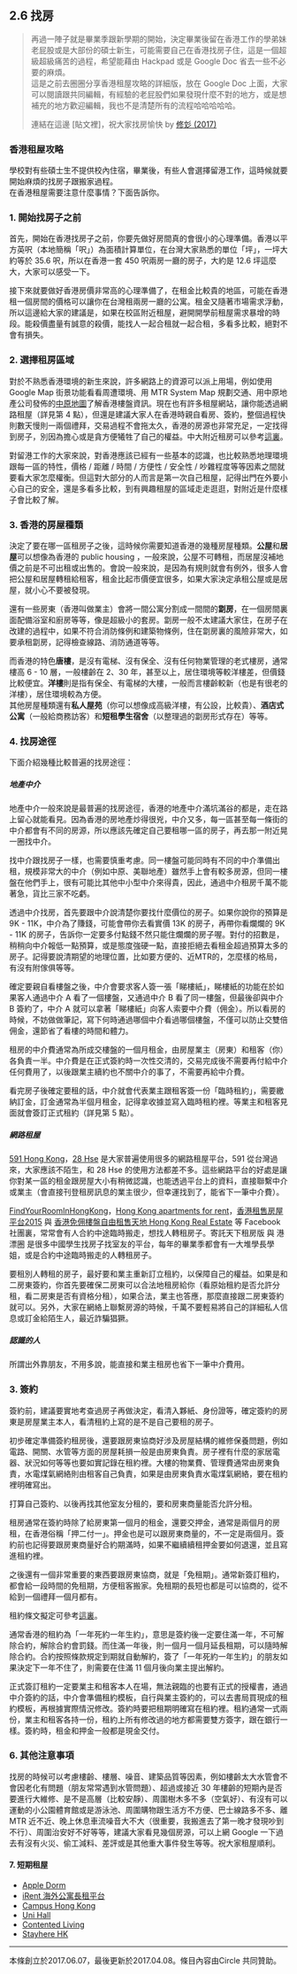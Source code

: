 ## 2.6 找房

> 再過一陣子就是畢業季跟新學期的開始，決定畢業後留在香港工作的學弟妹老屁股或是大部份的碩士新生，可能需要自己在香港找房子住，這是一個超級超級痛苦的過程，希望能藉由 Hackpad 或是 Google Doc 省去一些不必要的麻煩。  
> 這是之前去圈圈分享香港租屋攻略的詳細版，放在 Google Doc 上面，大家可以閱讀跟共同編輯，有經驗的老屁股們如果發現什麼不對的地方，或是想補充的地方歡迎編輯，我也不是清楚所有的流程哈哈哈哈哈。
>
> 連結在這邊 \[貼文裡\]，祝大家找房愉快    by [修彣 \(2017\)](https://www.facebook.com/groups/162461677166537/permalink/1331198270292866)

### 香港租屋攻略

學校對有些碩士生不提供校內住宿，畢業後，有些人會選擇留港工作，這時候就要開始麻煩的找房子跟搬家過程。  
在香港租屋需要注意什麼事情？下面告訴你。

### 1. 開始找房子之前

首先，開始在香港找房子之前，你要先做好房間真的會很小的心理準備。香港以平方英呎（本地簡稱「呎」）為面積計算單位，在台灣大家熟悉的單位「坪」，一坪大約等於 35.6 呎，所以在香港一套 450 呎兩房一廳的房子，大約是 12.6 坪這麼大，大家可以感受一下。

接下來就要做好香港房價非常高的心理準備了，在租金比較貴的地區，可能在香港租一個房間的價格可以讓你在台灣租兩房一廳的公寓。租金又隨著市場需求浮動，所以這邊給大家的建議是，如果在校區附近租屋，避開開學前租屋需求暴增的時段。能殺價盡量有誠意的殺價，能找人一起合租就一起合租，多看多比較，絕對不會有損失。

### 2. 選擇租房區域

對於不熟悉香港環境的新生來說，許多網路上的資源可以派上用場，例如使用 Google Map 街景功能看看周遭環境、用 MTR System Map 規劃交通、用中原地產公司發佈的[中原地圖](http://hk.centamap.com/gc/home.aspx)了解香港樓盤資訊。現在也有許多租屋網站，讓你能透過網路租屋（詳見第 4 點），但還是建議大家人在香港時親自看房、簽約，整個過程快則數天慢則一兩個禮拜，交易過程不會拖太久，香港的房源也非常充足，一定找得到房子，別因為擔心或是貪方便犧牲了自己的權益。中大附近租房可以參考[這裏](http://bbs.gter.net/thread-1554742-1-1.html)。

對留港工作的大家來說，對香港應該已經有一些基本的認識，也比較熟悉地理環境跟每一區的特性，價格 / 距離 / 時間 / 方便性 / 安全性 / 吵雜程度等等因素之間就要看大家怎麼權衡。但這對大部分的人而言是第一次自己租屋，記得出門在外要小心自己的安全，還是多看多比較，到有興趣租屋的區域走走逛逛，對附近是什麼樣子會比較了解。

### 3. 香港的房屋種類

決定了要在哪一區租房子之後，這時候你需要知道香港的幾種房屋種類。**公屋**和**居屋**可以想像為香港的 public housing ，一般來說，公屋不可轉租，而居屋沒補地價之前是不可出租或出售的。會說一般來說，是因為有規則就會有例外，很多人會把公屋和居屋轉租給租客，租金比起市價便宜很多，如果大家決定承租公屋或是居屋，就小心不要被發現。

還有一些房東（香港叫做業主）會將一間公寓分割成一間間的**劏房**，在一個房間裏面配備浴室和廚房等等，像是超級小的套房。劏房一般不太建議大家住，在房子在改建的過程中，如果不符合消防條例和建築物條例，住在劏房裏的風險非常大，如要承租劏房，記得檢查線路、消防通道等等。

而香港的特色**唐樓**，是沒有電梯、沒有保全、沒有任何物業管理的老式樓房，通常樓高 6 - 10 層，一般樓齡在 2、30 年，甚至以上，居住環境等較洋樓差，但價錢比較便宜。**洋樓**則是指有保全、有電梯的大樓，一般而言樓齡較新（也是有很老的洋樓），居住環境較為方便。  
其他房屋種類還有**私人屋苑**（你可以想像成高級洋樓，有公設，比較貴）、**酒店式公寓**（一般給商務訪客）和**短租學生宿舍**（以整理過的劏房形式存在）等等。

### 4. 找房途徑

下面介紹幾種比較普遍的找房途徑：

##### 地產中介

地產中介一般來說是最普遍的找房途徑，香港的地產中介滿坑滿谷的都是，走在路上留心就能看見。因為香港的房地產炒得很兇，中介又多，每一區甚至每一條街的中介都會有不同的房源，所以應該先確定自己要租哪一區的房子，再去那一附近晃一圈找中介。

找中介跟找房子一樣，也需要慎重考慮。同一樓盤可能同時有不同的中介準備出租，規模非常大的中介（例如中原、美聯地產）雖然手上會有較多房源，但同一樓盤在他們手上，很有可能比其他中小型中介來得貴，因此，通過中介租房千萬不能著急，貨比三家不吃虧。

透過中介找房，首先要跟中介說清楚你要找什麼價位的房子。如果你說你的預算是9K - 11K，中介為了賺錢，可能會帶你去看實價 13K 的房子，再帶你看爛爛的 9K - 11K 的房子，告訴你一定要多付點錢不然只能住爛爛的房子喔。對付的招數是，稍稍向中介報低一點預算，或是態度強硬一點，直接拒絕去看租金超過預算太多的房子。記得要說清期望的地理位置，比如要方便的、近MTR的，怎麼樣的格局，有沒有附傢俱等等。

確定要親自看樓盤之後，中介會要求客人簽一張「睇樓紙」，睇樓紙的功能在於如果客人通過中介 A 看了一個樓盤，又通過中介 B 看了同一樓盤，但最後卻與中介 B 簽約了，中介 A 就可以拿著「睇樓紙」向客人索要中介費（佣金）。所以看房的時候，不妨做做筆記，寫下何時通過哪個中介看過哪個樓盤，不僅可以防止交雙倍佣金，還節省了看樓的時間和體力。

租房的中介費通常為所成交樓盤的一個月租金，由房屋業主（房東）和租客（你）各負責一半。中介費是在正式簽約時一次性交清的，交易完成後不需要再付給中介任何費用了，以後跟業主續約也不關中介的事了，不需要再給中介費。

看完房子後確定要租的話，中介就會代表業主跟租客簽一份「臨時租約」，需要繳納訂金，訂金通常為半個月租金，記得拿收據並寫入臨時租約裡。等業主和租客見面就會簽訂正式租約（詳見第 5 點）。

##### 網路租屋

[591 Hong Kong](https://www.591.com.hk/)，[28 Hse](https://www.28hse.com/?gclid=CjwKEAjw8ZzHBRCUwrrV59XinXUSJADSTE5kPNp8H1kvWyCACL9lyu_uF8bv5kjFNGTQnTC0k5kPXRoCNRXw_wcB) 是大家普遍使用很多的網路租屋平台，591 從台灣過來，大家應該不陌生，和 28 Hse 的使用方法都差不多。這些網路平台的好處是讓你對某一區的租金跟房屋大小有稍微認識，也能透過平台上的資料，直接聯繫中介或業主（會直接刊登租房訊息的業主很少，但幸運找到了，能省下一筆中介費）。

[FindYourRoomInHongKong](https://www.facebook.com/groups/FindYourRoomInHongKong/?ref=bookmarks)，[Hong Kong apartments for rent](https://www.facebook.com/groups/1425040847739216/)，[香港租售房屋平台2015](https://www.facebook.com/groups/hongkongsales/?ref=br_rs) 與 [香港免佣樓盤自由租售天地 Hong Kong Real Estate](https://www.facebook.com/groups/HongKongRealEstate/) 等 Facebook 社團裏，常常會有人合約中途臨時搬走，想找人轉租房子。寄託天下租房版 與 港漂圈 是很多中國學生找房子找室友的平台，每年的畢業季都會有一大堆學長學姐，或是合約中途臨時搬走的人轉租房子。

要租別人轉租的房子，最好要和業主重新訂立租約，以保障自己的權益。如果是和二房東簽約，你首先要確保二房東可以合法地租房給你（看原始租約是否允許分租，看二房東是否有資格分租），如果合法，業主也答應，那麼直接跟二房東簽約就可以。另外，大家在網絡上聯繫房源的時候，千萬不要輕易將自己的詳細私人信息或訂金給陌生人，最近詐騙猖獗。

##### 認識的人

所謂出外靠朋友，不用多說，能直接和業主租房也省下一筆中介費用。

### 3. 簽約

簽約前，建議要實地考查過房子再做決定，看清入夥紙、身份證等，確定簽約的房東是房屋業主本人，看清租約上寫的是不是自己要租的房子。

初步確定準備簽約租房後，還要跟房東協商好涉及房屋結構的維修保養問題，例如電路、開關、水管等方面的房屋耗損一般是由房東負責。房子裡有什麼的家居電器、狀況如何等等也要如實記錄在租約裡。大樓的物業費、管理費通常由房東負責，水電煤氣網絡則由租客自己負責，如果是由房東負責水電煤氣網絡，要在租約裡明確寫出。

打算自己簽約、以後再找其他室友分租的，要和房東商量能否允許分租。

租房通常在簽約時除了給房東第一個月的租金，還要交押金，通常是兩個月的房租，在香港俗稱「押二付一」。押金也是可以跟房東商量的，不一定是兩個月。簽約前也記得要跟房東商量好合約期滿時，如果不繼續續租押金要如何退還，並且寫進租約裡。

之後還有一個非常重要的東西要跟房東協商，就是「免租期」。通常新簽訂租約，都會給一段時間的免租期，方便租客搬家。免租期的長短也都是可以協商的，從不給到一個禮拜一個月都有。

租約條文擬定可參考[這裏](http://www.eaa.org.hk/zh-hk/Information-Centre/Publications/Monograph-Hong-Kong-Domestic-Tenancy/Appendix-Common-Provisions-in-a-Tenancy-Agreement)。

通常香港的租約為「一年死約一年生約」，意思是簽約後一定要住滿一年，不可解除合約，解除合約會罰錢。而住滿一年後，則一個月一個月延長租期，可以隨時解除合約。合約按照條款規定到期就自動解約，簽了「一年死約一年生約」的朋友如果決定下一年不住了，則需要在住滿 11 個月後向業主提出解約。

正式簽訂租約一定要業主和租客本人在場，無法親臨的也要有正式的授權書，通過中介簽約的話，中介會準備租約模板，自行與業主簽約的，可以去書局買現成的租約模板，再根據實際情況修改。簽約時要把租期明確寫在租約裡。租約通常一式兩份，業主和租客各持一份，租約上所有修改過的地方都需要雙方簽字，跟在銀行一樣。簽約時，租金和押金一般都是現金交付。

### 6. 其他注意事項

找房的時候可以考慮樓齡、樓層、噪音、建築品質等因素，例如樓齡太大水管會不會因老化有問題（朋友常常遇到水管問題）、超過或接近 30 年樓齡的短期內是否要進行大維修、是不是高層（比較安靜）、周圍樹木多不多（空氣好）、有沒有可以運動的小公園體育館或是游泳池、周圍購物跟生活方不方便、巴士線路多不多、離 MTR 近不近、晚上休息車流噪音大不大（很重要，我搬進去了第一晚才發現吵到不行）、周圍治安好不好等等，建議大家看見幾個房源，可以上網 Google 一下過去有沒有火災、偷工減料、差評或是其他重大事件發生等等。祝大家租屋順利。

#### 7. 短期租屋

* [Apple Dorm](https://www.appledorm.com/)
* [iRent 海外公寓長租平台](https://www.irent.hk/)
* [Campus Hong Kong](http://www.campushk.com/cn/)
* [Uni Hall](http://www.unihall.com.hk/)
* [Contented Living](http://www.contentedlivings.com/)
* [Stayhere HK](https://www.facebook.com/Stayhere-HK-1562521123993523/)

---
本條創立於2017.06.07，最後更新於2017.04.08。條目內容由Circle 共同贊助。







